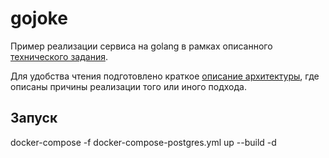 # gojoke

Пример реализации сервиса на golang в рамках описанного [технического задания](TOR.md).

Для удобства чтения подготовлено краткое [описание архитектуры](ARCHITECTURE.md), где описаны причины реализации того или иного подхода.

## Запуск

docker-compose -f docker-compose-postgres.yml up --build -d
